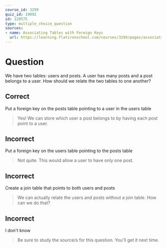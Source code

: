 ```yaml
---
course_id: 3299
quiz_id: 19092
id: 120575
type: multiple_choice_question
sources:
- name: Associating Tables with Foreign Keys
  url: https://learning.flatironschool.com/courses/3299/pages/associating-tables-with-foreign-keys?module_item_id=143875
---
```


# Question

We have two tables: users and posts. A user has many posts and a post belongs to a user. How should we relate the two tables to one another?

## Correct

Put a foreign key on the posts table pointing to a user in the users table

> Yes! We can store which user a post belongs to by having each post point to a
> user.

## Incorrect

Put a foreign key on the users table pointing to the posts table

> Not quite. This would allow a user to have only one post.

## Incorrect

Create a join table that points to both users and posts

> We can actually relate the users and posts without a join table. How can we do
> that?

## Incorrect

I don't know

> Be sure to study the source/s for this question. You'll get it next time.
